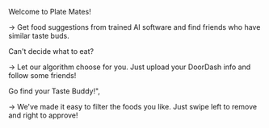 Welcome to Plate Mates!

-> Get food suggestions from trained AI software and find friends who have similar taste buds.

Can't decide what to eat?

-> Let our algorithm choose for you. Just upload your DoorDash info and follow some friends!

Go find your Taste Buddy!",

-> We've made it easy to filter the foods you like. Just swipe left to remove and right to approve!
